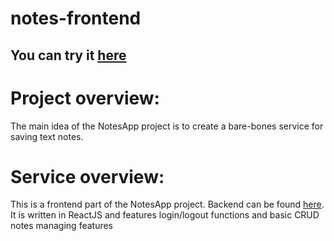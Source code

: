 # notes-frontend

## You can try it [here](https://freedevdom.mooo.com/notes/login)

# Project overview:
The main idea of the NotesApp project is to create a bare-bones service for saving text notes.

# Service overview:
This is a frontend part of the NotesApp project. Backend can be found [here](https://github.com/grogulin/notes-backend). It is written in ReactJS and features login/logout functions and basic CRUD notes managing features